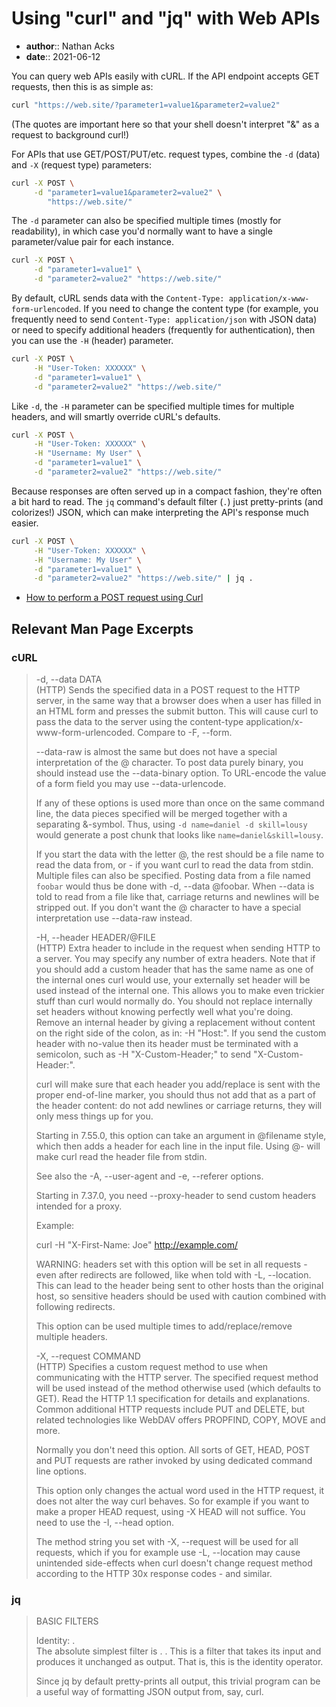 # Using "curl" and "jq" with Web APIs

* **author**:: Nathan Acks  
* **date**:: 2021-06-12

You can query web APIs easily with cURL. If the API endpoint accepts GET requests, then this is as simple as:

```bash
curl "https://web.site/?parameter1=value1&parameter2=value2"
```

(The quotes are important here so that your shell doesn't interpret "&" as a request to background curl!)

For APIs that use GET/POST/PUT/etc. request types, combine the `-d` (data) and `-X` (request type) parameters:

```bash
curl -X POST \
     -d "parameter1=value1&parameter2=value2" \
        "https://web.site/"
```

The `-d` parameter can also be specified multiple times (mostly for readability), in which case you'd normally want to have a single parameter/value pair for each instance.

```bash
curl -X POST \
     -d "parameter1=value1" \
     -d "parameter2=value2" "https://web.site/"
```

By default, cURL sends data with the `Content-Type: application/x-www-form-urlencoded`. If you need to change the content type (for example, you frequently need to send `Content-Type: application/json` with JSON data) or need to specify additional headers (frequently for authentication), then you can use the `-H` (header) parameter.

```bash
curl -X POST \
     -H "User-Token: XXXXXX" \
     -d "parameter1=value1" \
     -d "parameter2=value2" "https://web.site/"
```

Like `-d`, the `-H` parameter can be specified multiple times for multiple headers, and will smartly override cURL's defaults.

```bash
curl -X POST \
     -H "User-Token: XXXXXX" \
     -H "Username: My User" \
     -d "parameter1=value1" \
     -d "parameter2=value2" "https://web.site/"
```

Because responses are often served up in a compact fashion, they're often a bit hard to read. The `jq` command's default filter (`.`) just pretty-prints (and colorizes!) JSON, which can make interpreting the API's response much easier.

```bash
curl -X POST \
     -H "User-Token: XXXXXX" \
     -H "Username: My User" \
     -d "parameter1=value1" \
     -d "parameter2=value2" "https://web.site/" | jq .
```

* [How to perform a POST request using Curl](https://www.educative.io/edpresso/how-to-perform-a-post-request-using-curl)

## Relevant Man Page Excerpts

### cURL

> -d, --data DATA  
> (HTTP)  Sends  the  specified  data in a POST request to the HTTP server, in the same way that a browser does when a user has filled in an HTML form and presses the submit button. This will cause curl to pass the data to the server using the content-type application/x-www-form-urlencoded.  Compare to -F, --form.
> 
> --data-raw is almost the same but does not have a special interpretation of the @ character. To post data purely binary, you should instead use the  --data-binary  option. To URL-encode the value of a form field you may use --data-urlencode.
> 
> If  any  of  these  options  is used more than once on the same command line, the data pieces specified will be merged together with a separating &-symbol. Thus, using `-d name=daniel -d skill=lousy` would generate a post chunk that looks like `name=daniel&skill=lousy`.
> 
> If you start the data with the letter @, the rest should be a file name to read the data from, or - if you want curl to read the data from stdin. Multiple files  can  also be  specified.  Posting data from a file named `foobar` would thus be done with -d, --data @foobar. When --data is told to read from a file like that, carriage returns and newlines will be stripped out. If you don't want the @ character to have a special interpretation use --data-raw instead.
> 
> -H, --header HEADER/@FILE  
> (HTTP)  Extra header to include in the request when sending HTTP to a server. You may specify any number of extra headers. Note that if you should add a custom header that has the same name as one of the internal ones curl would use, your externally set header will be used instead of the internal one. This allows you to  make  even  trickier stuff  than  curl  would normally do. You should not replace internally set headers without knowing perfectly well what you're doing. Remove an internal header by giving a replacement without content on the right side of the colon, as in: -H "Host:". If you send the custom header with no-value then its header must be terminated with a  semicolon, such as -H "X-Custom-Header;" to send "X-Custom-Header:".
> 
> curl  will  make sure that each header you add/replace is sent with the proper end-of-line marker, you should thus not add that as a part of the header content: do not add newlines or carriage returns, they will only mess things up for you.
> 
> Starting in 7.55.0, this option can take an argument in @filename style, which then adds a header for each line in the input file. Using @- will make curl read the  header file from stdin.
>
> See also the -A, --user-agent and -e, --referer options.
> 
> Starting in 7.37.0, you need --proxy-header to send custom headers intended for a proxy.
> 
> Example:
> 
> curl -H "X-First-Name: Joe" http://example.com/
> 
> WARNING:  headers set with this option will be set in all requests - even after redirects are followed, like when told with -L, --location. This can lead to the header being sent to other hosts than the original host, so sensitive headers should be used with caution combined with following redirects.
> 
> This option can be used multiple times to add/replace/remove multiple headers.
> 
> -X, --request COMMAND  
> (HTTP)  Specifies  a  custom request method to use when communicating with the HTTP server.  The specified request method will be used instead of the method otherwise used (which defaults to GET). Read the HTTP 1.1 specification for details and explanations. Common additional HTTP requests include PUT and  DELETE,  but  related  technologies like WebDAV offers PROPFIND, COPY, MOVE and more.
> 
> Normally you don't need this option. All sorts of GET, HEAD, POST and PUT requests are rather invoked by using dedicated command line options.
> 
> This  option only changes the actual word used in the HTTP request, it does not alter the way curl behaves. So for example if you want to make a proper HEAD request, using -X HEAD will not suffice. You need to use the -I, --head option.
> 
> The method string you set with -X, --request will be used for all requests, which if you for example use -L, --location may cause unintended side-effects when curl doesn't change request method according to the HTTP 30x response codes - and similar.

### jq

> BASIC FILTERS
> 
> Identity: .  
> The absolute simplest filter is . . This is a filter that takes its input and produces it unchanged as output. That is, this is the identity operator.
> 
> Since jq by default pretty-prints all output, this trivial program can be a useful way of formatting JSON output from, say, curl.
